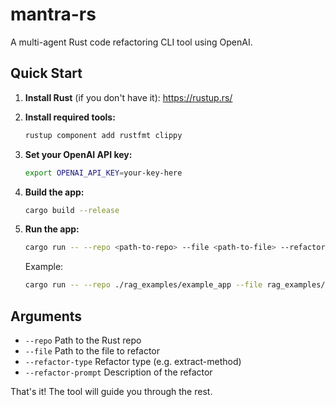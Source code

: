 # mantra-rs

A multi-agent Rust code refactoring CLI tool using OpenAI.

## Quick Start

1. **Install Rust** (if you don't have it):
   https://rustup.rs/

2. **Install required tools:**
   ```sh
   rustup component add rustfmt clippy
   ```

3. **Set your OpenAI API key:**
   ```sh
   export OPENAI_API_KEY=your-key-here
   ```

4. **Build the app:**
   ```sh
   cargo build --release
   ```

5. **Run the app:**
   ```sh
   cargo run -- --repo <path-to-repo> --file <path-to-file> --refactor-type <type> --refactor-prompt "<prompt>"
   ```
   Example:
   ```sh
   cargo run -- --repo ./rag_examples/example_app --file rag_examples/example_app/src/main.rs --refactor-type extract-method --refactor-prompt "extract helper and name it foo()"
   ```

## Arguments
- `--repo`           Path to the Rust repo
- `--file`           Path to the file to refactor
- `--refactor-type`  Refactor type (e.g. extract-method)
- `--refactor-prompt`  Description of the refactor

That's it! The tool will guide you through the rest.
